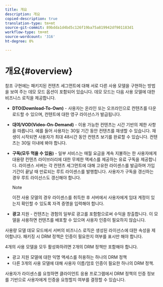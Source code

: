 ```yaml
---
title: 개요
description: 개요
copied-description: true
translation-type: tm+mt
source-git-commit: 89bdda1d4bd5c126f19ba75a819942df901183d1
workflow-type: tm+mt
source-wordcount: '316'
ht-degree: 0%

---
```



# 개요{#overview}

참조 구현에는 패키지된 컨텐츠 세그먼트에 대해 서로 다른 사용 모델을 구현하는 방법을 보여 주는 데모 모드 옵션이 포함되어 있습니다. 데모 모드는 다음 사용 모델에 대한 비즈니스 로직을 제공합니다.

* **DTO(Download-To-Own)**  - 사용자는 온라인 또는 오프라인으로 컨텐츠를 다운로드할 수 있으며, 컨텐트에 대한 영구 라이선스가 발급됩니다.
* **대여/VOD(Video-On-Demand)**  - 이용 가능한 컨텐츠는 시간 기반의 제한 사항을 따릅니다. 예를 들어 사용자는 30일 기간 동안 컨텐츠를 재생할 수 있습니다. 재생이 시작되면 사용자가 최대 48시간 동안 컨텐츠 보기를 완료할 수 있습니다. 컨텐츠는 30일 이내에 봐야 합니다.
* **구독(모두 먹을 수 있음)**  - 일부 서비스는 매월 요금을 계속 지불하는 한 사용자에게 대용량 컨텐츠 라이브러리에 대한 무제한 액세스를 제공하는 유료 구독을 제공합니다. 라이센스 서버는 각 컨텐츠 세그먼트에 대해 고유한 라이센스를 발급하며 가입 기간이 끝날 때 만료되는 루트 라이센스를 발행합니다. 사용자가 구독을 갱신하는 경우 루트 라이선스도 갱신해야 합니다.

   >[!NOTE]
   >
   >이전 사용 모델의 경우 라이센스를 취득한 후 서버에서 사용자에게 임대 계정이 있는지 확인할 수 있도록 자격 증명을 입력해야 합니다.

* **광고**  지원 - 컨텐츠는 경험의 일부로 광고를 포함함으로써 수익을 창출합니다. 이 모델을 사용하면 컨텐츠를 배포할 수 있으며 사용자 인증이 필요하지 않습니다.

사용량 모델 데모 모드에서 서버의 비즈니스 로직은 생성된 라이선스에 대한 속성을 제어합니다. 패키징 시 DRM 정책은 인증이 필요한지 여부를 표시만 해야 합니다.

4개의 사용 모델을 모두 활성화하려면 2개의 DRM 정책만 포함해야 합니다.

* 광고 지원 모델에 대한 익명 액세스를 허용하는 하나의 DRM 정책
* 다른 3개의 사용 모델에 대해 사용자 이름/암호 인증이 필요한 하나의 DRM 정책.

사용자가 라이센스를 요청하면 클라이언트 응용 프로그램에서 DRM 정책의 인증 정보를 기반으로 사용자에게 인증을 요청할지 여부를 결정할 수 있습니다.
